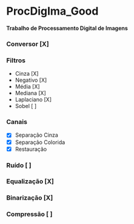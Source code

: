 # ProcDigIma_Good
**Trabalho de Processamento Digital de Imagens**

### Conversor [X]

### Filtros
- Cinza [X]
- Negativo [X]
- Média [X]
- Mediana [X]
- Laplaciano [X]
- Sobel [ ]

### Canais

- [X] Separação Cinza
- [X] Separação Colorida
- [X] Restauração

### Ruído [ ]

### Equalização [X]

### Binarização [X]

### Compressão [ ]
